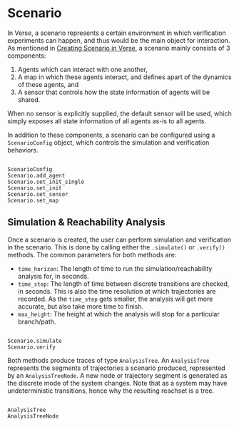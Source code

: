 # Scenario

In Verse, a scenario represents a certain environment in which verification experiments can happen, and thus would be the main object for interaction. As mentioned in [Creating Scenario in Verse](creating_scenario_in_verse.md), a scenario mainly consists of 3 components:
1. Agents which can interact with one another,
2. A map in which these agents interact, and defines apart of the dynamics of these agents, and
3. A sensor that controls how the state information of agents will be shared.

When no sensor is explicitly supplied, the default sensor will be used, which simply exposes all state information of all agents as-is to all agents.

In addition to these components, a scenario can be configured using a `ScenarioConfig` object, which controls the simulation and verification behaviors.

```{currentmodule} verse
```

```{autosummary}
ScenarioConfig
Scenario.add_agent
Scenario.set_init_single
Scenario.set_init
Scenario.set_sensor
Scenario.set_map
```

## Simulation & Reachability Analysis

Once a scenario is created, the user can perform simulation and verification in the scenario. This is done by calling either the `.simulate()` or `.verify()` methods. The common parameters for both methods are:

- `time_horizon`: The length of time to run the simulation/reachability analysis for, in seconds.
- `time_step`: The length of time between discrete transitions are checked, in seconds. This is also the time resolution at which trajectories are recorded. As the `time_step` gets smaller, the analysis will get more accurate, but also take more time to finish.
- `max_height`: The height at which the analysis will stop for a particular branch/path.

```{currentmodule} verse
```

```{autosummary}
Scenario.simulate
Scenario.verify
```

Both methods produce traces of type `AnalysisTree`. An `AnalysisTree` represents the segments of trajectories a scenario produced, represented by an `AnalysisTreeNode`. A new node or trajectory segment is generated as the discrete mode of the system changes. Note that as a system may have undeterministic transitions, hence why the resulting reachset is a tree.

```{currentmodule} verse
```

```{autosummary}
AnalysisTree
AnalysisTreeNode
```
